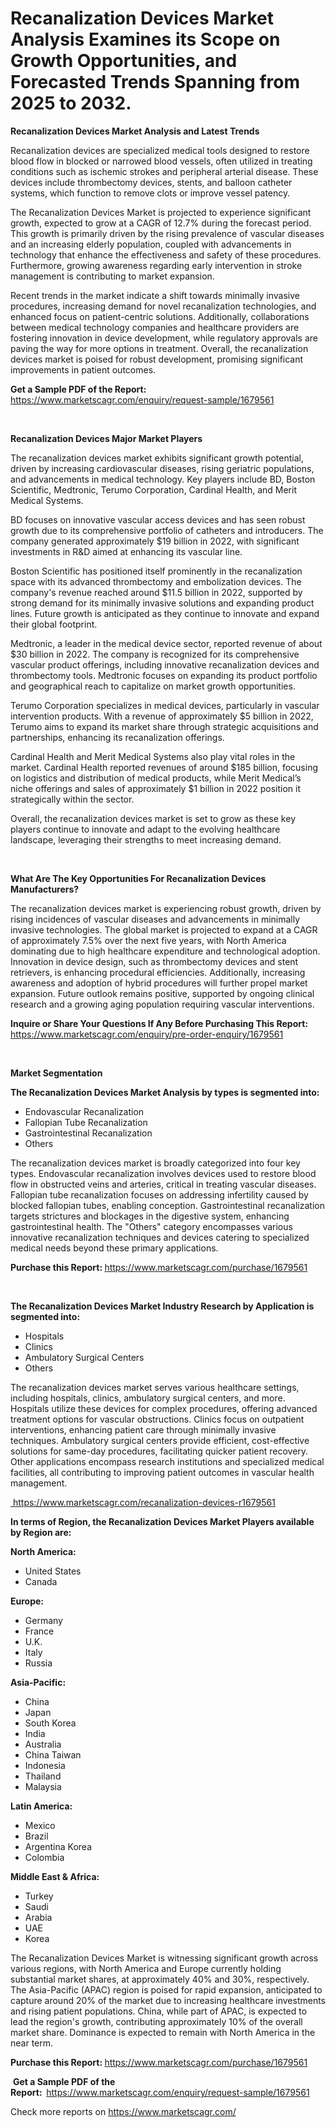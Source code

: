 <p><h1>Recanalization Devices Market Analysis Examines its Scope on Growth Opportunities, and Forecasted Trends Spanning from 2025 to 2032.</h1></p><p><strong>Recanalization Devices Market Analysis and Latest Trends</strong></p>
<p><p>Recanalization devices are specialized medical tools designed to restore blood flow in blocked or narrowed blood vessels, often utilized in treating conditions such as ischemic strokes and peripheral arterial disease. These devices include thrombectomy devices, stents, and balloon catheter systems, which function to remove clots or improve vessel patency.</p><p>The Recanalization Devices Market is projected to experience significant growth, expected to grow at a CAGR of 12.7% during the forecast period. This growth is primarily driven by the rising prevalence of vascular diseases and an increasing elderly population, coupled with advancements in technology that enhance the effectiveness and safety of these procedures. Furthermore, growing awareness regarding early intervention in stroke management is contributing to market expansion.</p><p>Recent trends in the market indicate a shift towards minimally invasive procedures, increasing demand for novel recanalization technologies, and enhanced focus on patient-centric solutions. Additionally, collaborations between medical technology companies and healthcare providers are fostering innovation in device development, while regulatory approvals are paving the way for more options in treatment. Overall, the recanalization devices market is poised for robust development, promising significant improvements in patient outcomes.</p></p>
<p><strong>Get a Sample PDF of the Report:&nbsp;</strong> <a href="https://www.marketscagr.com/enquiry/request-sample/1679561?utm_campaign=1950&utm_medium=2&utm_source=Github&utm_content=ia&utm_term=25032025&utm_id=recanalization-devices">https://www.marketscagr.com/enquiry/request-sample/1679561</a></p>
<p>&nbsp;</p>
<p><strong>Recanalization Devices Major Market Players</strong></p>
<p><p>The recanalization devices market exhibits significant growth potential, driven by increasing cardiovascular diseases, rising geriatric populations, and advancements in medical technology. Key players include BD, Boston Scientific, Medtronic, Terumo Corporation, Cardinal Health, and Merit Medical Systems.</p><p>BD focuses on innovative vascular access devices and has seen robust growth due to its comprehensive portfolio of catheters and introducers. The company generated approximately $19 billion in 2022, with significant investments in R&D aimed at enhancing its vascular line.</p><p>Boston Scientific has positioned itself prominently in the recanalization space with its advanced thrombectomy and embolization devices. The company's revenue reached around $11.5 billion in 2022, supported by strong demand for its minimally invasive solutions and expanding product lines. Future growth is anticipated as they continue to innovate and expand their global footprint.</p><p>Medtronic, a leader in the medical device sector, reported revenue of about $30 billion in 2022. The company is recognized for its comprehensive vascular product offerings, including innovative recanalization devices and thrombectomy tools. Medtronic focuses on expanding its product portfolio and geographical reach to capitalize on market growth opportunities.</p><p>Terumo Corporation specializes in medical devices, particularly in vascular intervention products. With a revenue of approximately $5 billion in 2022, Terumo aims to expand its market share through strategic acquisitions and partnerships, enhancing its recanalization offerings.</p><p>Cardinal Health and Merit Medical Systems also play vital roles in the market. Cardinal Health reported revenues of around $185 billion, focusing on logistics and distribution of medical products, while Merit Medical’s niche offerings and sales of approximately $1 billion in 2022 position it strategically within the sector.</p><p>Overall, the recanalization devices market is set to grow as these key players continue to innovate and adapt to the evolving healthcare landscape, leveraging their strengths to meet increasing demand.</p></p>
<p>&nbsp;</p>
<p><strong>What Are The Key Opportunities For Recanalization Devices Manufacturers?</strong></p>
<p><p>The recanalization devices market is experiencing robust growth, driven by rising incidences of vascular diseases and advancements in minimally invasive technologies. The global market is projected to expand at a CAGR of approximately 7.5% over the next five years, with North America dominating due to high healthcare expenditure and technological adoption. Innovation in device design, such as thrombectomy devices and stent retrievers, is enhancing procedural efficiencies. Additionally, increasing awareness and adoption of hybrid procedures will further propel market expansion. Future outlook remains positive, supported by ongoing clinical research and a growing aging population requiring vascular interventions.</p></p>
<p><strong>Inquire or Share Your Questions If Any Before Purchasing This Report:</strong> <a href="https://www.marketscagr.com/enquiry/pre-order-enquiry/1679561?utm_campaign=1950&utm_medium=2&utm_source=Github&utm_content=ia&utm_term=25032025&utm_id=recanalization-devices">https://www.marketscagr.com/enquiry/pre-order-enquiry/1679561</a></p>
<p>&nbsp;</p>
<p><strong>Market Segmentation</strong></p>
<p><strong>The Recanalization Devices Market Analysis by types is segmented into:</strong></p>
<p><ul><li>Endovascular Recanalization</li><li>Fallopian Tube Recanalization</li><li>Gastrointestinal Recanalization</li><li>Others</li></ul></p>
<p><p>The recanalization devices market is broadly categorized into four key types. Endovascular recanalization involves devices used to restore blood flow in obstructed veins and arteries, critical in treating vascular diseases. Fallopian tube recanalization focuses on addressing infertility caused by blocked fallopian tubes, enabling conception. Gastrointestinal recanalization targets strictures and blockages in the digestive system, enhancing gastrointestinal health. The "Others" category encompasses various innovative recanalization techniques and devices catering to specialized medical needs beyond these primary applications.</p></p>
<p><strong>Purchase this Report:&nbsp;</strong><a href="https://www.marketscagr.com/purchase/1679561?utm_campaign=1950&utm_medium=2&utm_source=Github&utm_content=ia&utm_term=25032025&utm_id=recanalization-devices">https://www.marketscagr.com/purchase/1679561</a></p>
<p>&nbsp;</p>
<p><strong>The Recanalization Devices Market Industry Research by Application is segmented into:</strong></p>
<p><ul><li>Hospitals</li><li>Clinics</li><li>Ambulatory Surgical Centers</li><li>Others</li></ul></p>
<p><p>The recanalization devices market serves various healthcare settings, including hospitals, clinics, ambulatory surgical centers, and more. Hospitals utilize these devices for complex procedures, offering advanced treatment options for vascular obstructions. Clinics focus on outpatient interventions, enhancing patient care through minimally invasive techniques. Ambulatory surgical centers provide efficient, cost-effective solutions for same-day procedures, facilitating quicker patient recovery. Other applications encompass research institutions and specialized medical facilities, all contributing to improving patient outcomes in vascular health management.</p></p>
<p><a href="https://www.marketscagr.com/recanalization-devices-r1679561?utm_campaign=1950&utm_medium=2&utm_source=Github&utm_content=ia&utm_term=25032025&utm_id=recanalization-devices">&nbsp;https://www.marketscagr.com/recanalization-devices-r1679561</a></p>
<p><strong>In terms of Region, the Recanalization Devices Market Players available by Region are:</strong></p>
<p>
    <p> <strong> North America: </strong>
        <ul>
            <li>United States</li>
            <li>Canada</li>
        </ul>
        </p> 
    <p> <strong> Europe: </strong>
        <ul>
            <li>Germany</li>
            <li>France</li>
            <li>U.K.</li>
            <li>Italy</li>
            <li>Russia</li>
        </ul>
        </p> 
    <p> <strong> Asia-Pacific: </strong>
        <ul>
            <li>China</li>
            <li>Japan</li>
            <li>South Korea</li>
            <li>India</li>
            <li>Australia</li>
            <li>China Taiwan</li>
            <li>Indonesia</li>
            <li>Thailand</li>
            <li>Malaysia</li>
        </ul>
        </p> 
    <p> <strong> Latin America: </strong>
        <ul>
            <li>Mexico</li>
            <li>Brazil</li>
            <li>Argentina Korea</li>
            <li>Colombia</li>
        </ul>
        </p> 
    <p> <strong> Middle East & Africa: </strong>
        <ul>
            <li>Turkey</li>
            <li>Saudi</li>
            <li>Arabia</li>
            <li>UAE</li>
            <li>Korea</li>
        </ul>
    </p>
    </p>
<p><p>The Recanalization Devices Market is witnessing significant growth across various regions, with North America and Europe currently holding substantial market shares, at approximately 40% and 30%, respectively. The Asia-Pacific (APAC) region is poised for rapid expansion, anticipated to capture around 20% of the market due to increasing healthcare investments and rising patient populations. China, while part of APAC, is expected to lead the region's growth, contributing approximately 10% of the overall market share. Dominance is expected to remain with North America in the near term.</p></p>
<p><strong>Purchase this Report: </strong><a href="https://www.marketscagr.com/purchase/1679561?utm_campaign=1950&utm_medium=2&utm_source=Github&utm_content=ia&utm_term=25032025&utm_id=recanalization-devices">https://www.marketscagr.com/purchase/1679561</a></p>
<p>&nbsp;<strong>Get a Sample PDF of the Report:&nbsp;&nbsp;</strong><a href="https://www.marketscagr.com/enquiry/request-sample/1679561?utm_campaign=1950&utm_medium=2&utm_source=Github&utm_content=ia&utm_term=25032025&utm_id=recanalization-devices">https://www.marketscagr.com/enquiry/request-sample/1679561</a></p>
<p><strong></strong></p>
<p>Check more reports on <a href="https://www.marketscagr.com/?utm_campaign=1950&utm_medium=2&utm_source=Github&utm_content=ia&utm_term=25032025&utm_id=recanalization-devices">https://www.marketscagr.com/</a></p>